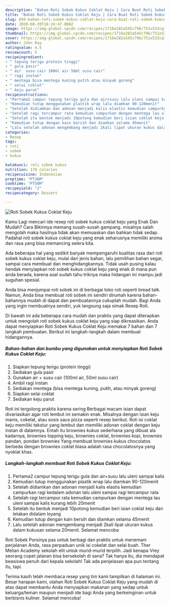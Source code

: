 ```yaml
---
description: "Bahan Roti Sobek Kukus Coklat Keju | Cara Buat Roti Sobek Kukus Coklat Keju Yang Paling Enak"
title: "Bahan Roti Sobek Kukus Coklat Keju | Cara Buat Roti Sobek Kukus Coklat Keju Yang Paling Enak"
slug: 694-bahan-roti-sobek-kukus-coklat-keju-cara-buat-roti-sobek-kukus-coklat-keju-yang-paling-enak
date: 2020-08-20T16:24:47.808Z
image: https://img-global.cpcdn.com/recipes/1716e282a545c796/751x532cq70/roti-sobek-kukus-coklat-keju-foto-resep-utama.jpg
thumbnail: https://img-global.cpcdn.com/recipes/1716e282a545c796/751x532cq70/roti-sobek-kukus-coklat-keju-foto-resep-utama.jpg
cover: https://img-global.cpcdn.com/recipes/1716e282a545c796/751x532cq70/roti-sobek-kukus-coklat-keju-foto-resep-utama.jpg
author: John Ray
ratingvalue: 4.5
reviewcount: 5
recipeingredient:
- " tepung terigu protein tinggi"
- " gula pasir"
- " air  susu cair 100ml air 50ml susu cair"
- " ragi instan"
- " mentega bisa mentega kuning putih atau minyak goreng"
- " selai coklat"
- " keju parut"
recipeinstructions:
- "Pertama2 campur tepung terigu gula dan air+susu lalu uleni sampai kalis"
- "Kemudian tutup menggunakan plastik wrap lalu diamkan 90-120menit"
- "Setelah didiamkan dan adonan menjadi kalis elastis kemudian campurkan ragi kedalam adonan lalu uleni sampai ragi tercampur rata"
- "Setelah ragi tercampur rata kemudian campurkan dengan mentega lau uleni sampai kalis kurang lebih 20menit"
- "Setelah itu bentuk menjadi 10potong kemudian beri isian coklat keju dan letakan didalam loyang"
- "Kemudian tutup dengan kain bersih dan diamkan selama 45menit"
- "Lalu setelah adonan mengembang menjadi 2kali lipat ukuran kukus dalam kukusan selama 20menit. Selamat mencoba"
categories:
- Resep
tags:
- roti
- sobek
- kukus

katakunci: roti sobek kukus 
nutrition: 178 calories
recipecuisine: Indonesian
preptime: "PT36M"
cooktime: "PT50M"
recipeyield: "2"
recipecategory: Dessert

---
```



![Roti Sobek Kukus Coklat Keju](https://img-global.cpcdn.com/recipes/1716e282a545c796/751x532cq70/roti-sobek-kukus-coklat-keju-foto-resep-utama.jpg)

Kamu Lagi mencari ide resep roti sobek kukus coklat keju yang Enak Dan Mudah? Cara Bikinnya memang susah-susah gampang. misalnya salah mengolah maka hasilnya tidak akan memuaskan dan bahkan tidak sedap. Padahal roti sobek kukus coklat keju yang enak seharusnya memiliki aroma dan rasa yang bisa memancing selera kita.

Ada beberapa hal yang sedikit banyak mempengaruhi kualitas rasa dari roti sobek kukus coklat keju, mulai dari jenis bahan, lalu pemilihan bahan segar, sampai cara membuat dan menghidangkannya. Tidak usah pusing kalau hendak menyiapkan roti sobek kukus coklat keju yang enak di mana pun anda berada, karena asal sudah tahu triknya maka hidangan ini mampu jadi suguhan spesial.

Anda bisa menjumpai roti sobek ini di berbagai toko roti seperti bread talk. Namun, Anda bisa membuat roti sobek ini sendiri dirumah karena bahan-bahannya mudah di dapat dan pembuatannya cukuplah mudah. Bagi Anda yang ingin membuatnya sendiri, yuk langsung saja simak Resep Roti.


Di bawah ini ada beberapa cara mudah dan praktis yang dapat diterapkan untuk mengolah roti sobek kukus coklat keju yang siap dikreasikan. Anda dapat menyiapkan Roti Sobek Kukus Coklat Keju memakai 7 bahan dan 7 langkah pembuatan. Berikut ini langkah-langkah dalam membuat hidangannya.

<!--inarticleads1-->

##### Bahan-bahan dan bumbu yang digunakan untuk menyiapkan Roti Sobek Kukus Coklat Keju:

1. Siapkan  tepung terigu (protein tinggi)
1. Sediakan  gula pasir
1. Gunakan  air + susu cair (100ml air, 50ml susu cair)
1. Ambil  ragi instan
1. Sediakan  mentega (bisa mentega kuning, putih, atau minyak goreng)
1. Siapkan  selai coklat
1. Sediakan  keju parut


Roti ini tergolong praktis karena sering Berbagai macam isian dapat divariasikan agar roti lembut ini semakin enak. Misalnya dengan isian keju manis, cokelat, atau sosis saus pizza seperti resep berikut. Roti isi coklat keju memiliki tekstur yang lembut dan memiliki adonan coklat dengan keju instan di dalamnya. Entah itu brownies kukus sederhana yang dibuat ala kadarnya, brownies topping keju, brownies coklat, brownies kopi, brownies pandan, pondan brownies Yang membuat brownies kukus chocolatos berbeda dengan brownies coklat biasa adalah rasa chocolatosnya yang nyoklat khas. 

<!--inarticleads2-->

##### Langkah-langkah membuat Roti Sobek Kukus Coklat Keju:

1. Pertama2 campur tepung terigu gula dan air+susu lalu uleni sampai kalis
1. Kemudian tutup menggunakan plastik wrap lalu diamkan 90-120menit
1. Setelah didiamkan dan adonan menjadi kalis elastis kemudian campurkan ragi kedalam adonan lalu uleni sampai ragi tercampur rata
1. Setelah ragi tercampur rata kemudian campurkan dengan mentega lau uleni sampai kalis kurang lebih 20menit
1. Setelah itu bentuk menjadi 10potong kemudian beri isian coklat keju dan letakan didalam loyang
1. Kemudian tutup dengan kain bersih dan diamkan selama 45menit
1. Lalu setelah adonan mengembang menjadi 2kali lipat ukuran kukus dalam kukusan selama 20menit. Selamat mencoba


Roti Sobek Porsinya pas untuk berbagi dan praktis untuk menemani perjalanan Anda, rasa perpaduan unik isi cokelat dan selai buah. Ther Melian Academy sekolah elit untuk murid-murid terpilih. Jadi kenapa Vrey seorang copet jalanan bisa bersekolah di sana? Tak hanya itu, dia mendapat beasiswa penuh dari kepala sekolah! Tak ada penjelasan apa pun tentang itu, tapi. 

Terima kasih telah membaca resep yang tim kami tampilkan di halaman ini. Besar harapan kami, olahan Roti Sobek Kukus Coklat Keju yang mudah di atas dapat membantu Anda menyiapkan makanan yang sedap untuk keluarga/teman maupun menjadi ide bagi Anda yang berkeinginan untuk berbisnis kuliner. Selamat mencoba!
